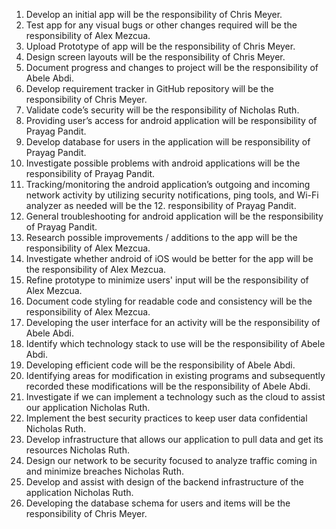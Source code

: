 1. Develop an initial app will be the responsibility of Chris Meyer.
2. Test app for any visual bugs or other changes required will be the responsibility of Alex Mezcua.
3. Upload Prototype of app will be the responsibility of Chris Meyer.
4. Design screen layouts will be the responsibility of Chris Meyer.
5. Document progress and changes to project will be the responsibility of Abele Abdi.
6. Develop requirement tracker in GitHub repository will be the responsibility of Chris Meyer.
7. Validate code’s security will be the responsibility of Nicholas Ruth.
8. Providing user’s access for android application will be responsibility of Prayag Pandit.
9. Develop database for users in the application will be responsibility of Prayag Pandit.
10. Investigate possible problems with android applications will be the responsibility of Prayag Pandit.
11. Tracking/monitoring the android application’s outgoing and incoming network activity by utilizing security notifications, ping tools, and Wi-Fi analyzer as needed will be the 12. responsibility of Prayag Pandit. 
13. General troubleshooting for android application will be the responsibility of Prayag Pandit.
14. Research possible improvements / additions to the app will be the responsibility of Alex Mezcua.
15. Investigate whether android of iOS would be better for the app will be the responsibility of Alex Mezcua.
16. Refine prototype to minimize users' input will be the responsibility of Alex Mezcua.
17. Document code styling for readable code and consistency will be the responsibility of Alex Mezcua.
18. Developing the user interface for an activity will be the responsibility of Abele Abdi.
19. Identify which technology stack to use will be the responsibility of Abele Abdi.
20. Developing efficient code will be the responsibility of Abele Abdi.
21. Identifying areas for modification in existing programs and subsequently recorded these modifications will be the responsibility of Abele Abdi.
22. Investigate if we can implement a technology such as the cloud to assist our application Nicholas Ruth.
23. Implement the best security practices to keep user data confidential Nicholas Ruth.
24. Develop infrastructure that allows our application to pull data and get its resources Nicholas Ruth.
25. Design our network to be security focused to analyze traffic coming in and minimize breaches Nicholas Ruth.
26. Develop and assist with design of the backend infrastructure of the application Nicholas Ruth.
27. Developing the database schema for users and items will be the responsibility of Chris Meyer.

